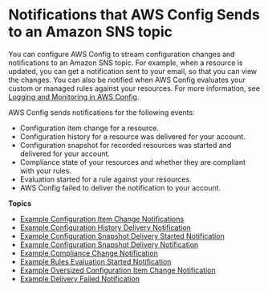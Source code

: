 # Notifications that AWS Config Sends to an Amazon SNS topic<a name="notifications-for-AWS-Config"></a>

You can configure AWS Config to stream configuration changes and notifications to an Amazon SNS topic\. For example, when a resource is updated, you can get a notification sent to your email, so that you can view the changes\. You can also be notified when AWS Config evaluates your custom or managed rules against your resources\. For more information, see [Logging and Monitoring in AWS Config](https://docs.aws.amazon.com/config/latest/developerguide/security-logging-and-monitoring.html)\.

AWS Config sends notifications for the following events:
+ Configuration item change for a resource\.
+ Configuration history for a resource was delivered for your account\.
+ Configuration snapshot for recorded resources was started and delivered for your account\.
+ Compliance state of your resources and whether they are compliant with your rules\.
+ Evaluation started for a rule against your resources\. 
+ AWS Config failed to deliver the notification to your account\. 

**Topics**
+ [Example Configuration Item Change Notifications](example-sns-notification.md)
+ [Example Configuration History Delivery Notification](example-configuration-history-notification.md)
+ [Example Configuration Snapshot Delivery Started Notification](example-configuration-snapshot-notification-started.md)
+ [Example Configuration Snapshot Delivery Notification](example-configuration-snapshot-notification.md)
+ [Example Compliance Change Notification](example-config-rule-compliance-notification.md)
+ [Example Rules Evaluation Started Notification](config-rules-evaluation-started.md)
+ [Example Oversized Configuration Item Change Notification](oversized-notification-example.md)
+ [Example Delivery Failed Notification](notification-delivery-failed.md)